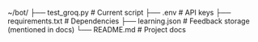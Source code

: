 ~/bot/
├── test_groq.py  # Current script
├── .env          # API keys
├── requirements.txt  # Dependencies
├── learning.json  # Feedback storage (mentioned in docs)
└── README.md     # Project docs
